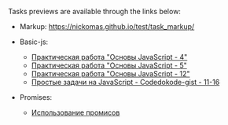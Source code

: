Tasks previews are available through the links below:

 - Markup: https://nickomas.github.io/test/task_markup/

 - Basic-js:
	* [Практическая работа "Основы JavaScript - 4"](https://nickomas.github.io/test/task_basic-js/index_4.html)
	* [Практическая работа "Основы JavaScript - 5"](https://nickomas.github.io/test/task_basic-js/index_4.html)
	* [Практическая работа "Основы JavaScript - 12"](https://nickomas.github.io/test/task_basic-js/index_12.html)
	* [Простые задачи на JavaScript - Codedokode-gist - 11-16](https://nickomas.github.io/test/task_basic-js//JS-Basics-codedokode-1/fallback.html)

 - Promises:
    * [Использование промисов](https://nickomas.github.io/test/task_promise/index.html)
